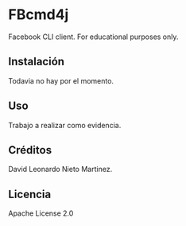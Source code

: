 # FBcmd4j

Facebook CLI client. For educational purposes only.

## Instalación

Todavia no hay por el momento.

## Uso

Trabajo a realizar como evidencia.

## Créditos

David Leonardo Nieto Martinez.

## Licencia

Apache License 2.0
